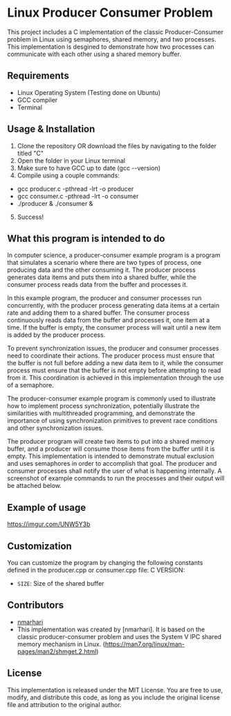 # Linux Producer Consumer Problem

This project includes a C implementation of the classic Producer-Consumer problem in Linux using semaphores, shared memory, and two processes. This implementation is desgined to demonstrate how two processes can communicate with each other using a shared memory buffer.

## Requirements

- Linux Operating System (Testing done on Ubuntu)
- GCC compiler
- Terminal

## Usage & Installation

1. Clone the repository OR download the files by navigating to the folder titled "C"
2. Open the folder in your Linux terminal
3. Make sure to have GCC up to date (gcc --version)
4. Compile using a couple commands:
  - gcc producer.c -pthread -lrt -o producer
  - gcc consumer.c -pthread -lrt -o consumer
  - ./producer & ./consumer &
5. Success!

## What this program is intended to do
In computer science, a producer-consumer example program is a program that simulates a scenario where there are two types of process, one producing data and the other consuming it. The producer process generates data items and puts them into a shared buffer, while the consumer process reads data from the buffer and processes it.

In this example program, the producer and consumer processes run concurrently, with the producer process generating data items at a certain rate and adding them to a shared buffer. The consumer process continuously reads data from the buffer and processes it, one item at a time. If the buffer is empty, the consumer process will wait until a new item is added by the producer process.

To prevent synchronization issues, the producer and consumer processes need to coordinate their actions. The producer process must ensure that the buffer is not full before adding a new data item to it, while the consumer process must ensure that the buffer is not empty before attempting to read from it. This coordination is achieved in this implementation through the use of a semaphore.

The producer-consumer example program is commonly used to illustrate how to implement process synchronization, potentially illustrate the similarities with multithreaded programming, and demonstrate the importance of using synchronization primitives to prevent race conditions and other synchronization issues.

The producer program will create two items to put into a shared memory buffer, and a producer will consume those items from the buffer until it is empty. This implementation is intended to demonstrate mutual exclusion and uses semaphores in order to accomplish that goal. The producer and consumer processes shall notify the user of what is happening internally. A screenshot of example commands to run the processes and their output will be attached below.

## Example of usage
https://imgur.com/UNW5Y3b

## Customization

You can customize the program by changing the following constants defined in the producer.cpp or consumer.cpp file:
C VERSION:
- `SIZE`: Size of the shared buffer

## Contributors

- [nmarhari](https://github.com/nmarhari)
- This implementation was created by [nmarhari]. It is based on the classic producer-consumer problem and uses the System V IPC shared memory mechanism in Linux. (https://man7.org/linux/man-pages/man2/shmget.2.html)

## License

This implementation is released under the MIT License. You are free to use, modify, and distribute this code, as long as you include the original license file and attribution to the original author.
